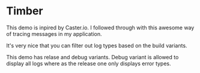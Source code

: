 # Timber

This demo is inpired by Caster.io. I followed through with this awesome
way of tracing messages in my application.

It's very nice that you can filter out log types based on the build variants.

This demo has relase and debug variants. Debug variant is allowed to display all logs where as the release one only displays error types.
